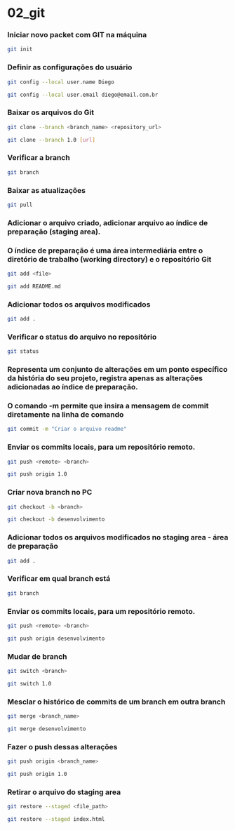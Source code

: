 # 02_git
### Iniciar novo packet com GIT na máquina 
```bash
git init
```

### Definir as configurações do usuário
```bash
git config --local user.name Diego
```
```bash
git config --local user.email diego@email.com.br
```

### Baixar os arquivos do Git
```bash
git clone --branch <branch_name> <repository_url>
```
```bash
git clone --branch 1.0 [url]
```

### Verificar a branch
```bash
git branch 
```

### Baixar as atualizações
```bash
git pull
```

### Adicionar o arquivo criado, adicionar arquivo ao índice de preparação (staging area). 
### O índice de preparação é uma área intermediária entre o diretório de trabalho (working directory) e o repositório Git
```bash
git add <file>
```
```bash
git add README.md
```

### Adicionar todos os arquivos modificados
```bash
git add .
```

### Verificar o status do arquivo no repositório
```bash
git status
```

### Representa um conjunto de alterações em um ponto específico da história do seu projeto, registra apenas as alterações adicionadas ao índice de preparação.
### O comando -m permite que insira a mensagem de commit diretamente na linha de comando
```bash
git commit -m "Criar o arquivo readme"
```

### Enviar os commits locais, para um repositório remoto.
```bash
git push <remote> <branch>
```
```bash
git push origin 1.0
```

### Criar nova branch no PC
```bash
git checkout -b <branch>
```
```bash
git checkout -b desenvolvimento
```

### Adicionar todos os arquivos modificados no staging area - área de preparação
```bash
git add .
```

### Verificar em qual branch está
```bash
git branch
```

### Enviar os commits locais, para um repositório remoto.
```bash
git push <remote> <branch>
```
```bash
git push origin desenvolvimento
```

### Mudar de branch
```bash
git switch <branch>
```
```bash
git switch 1.0
```

### Mesclar o histórico de commits de um branch em outra branch
```bash
git merge <branch_name>
```
```bash
git merge desenvolvimento
```

### Fazer o push dessas alterações
```bash
git push origin <branch_name>
```
```bash
git push origin 1.0
```

### Retirar o arquivo do staging area
```bash
git restore --staged <file_path>
```
```bash
git restore --staged index.html
```
